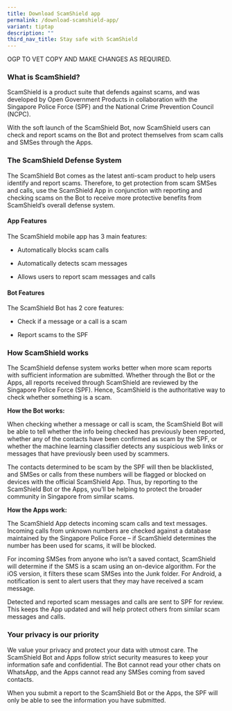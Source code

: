 ```yaml
---
title: Download ScamShield app
permalink: /download-scamshield-app/
variant: tiptap
description: ""
third_nav_title: Stay safe with ScamShield
---
```

<p>OGP TO VET COPY AND MAKE CHANGES AS REQUIRED.</p>
<h3>What is ScamShield?</h3>
<p>ScamShield is a product suite that defends against scams, and was developed
by Open Government Products in collaboration with the Singapore Police
Force (SPF) and the National Crime Prevention Council (NCPC).</p>
<p>With the soft launch of the ScamShield Bot, now ScamShield users can check
and report scams on the Bot and protect themselves from scam calls and
SMSes through the Apps.</p>
<h3>The ScamShield Defense System</h3>
<p>The ScamShield Bot comes as the latest anti-scam product to help users
identify and report scams. Therefore, to get protection from scam SMSes
and calls, use the ScamShield App in conjunction with reporting and checking
scams on the Bot to receive more protective benefits from ScamShield’s
overall defense system.</p>
<h4>App Features</h4>
<p>The ScamShield mobile app has 3 main features:&nbsp;</p>
<ul data-tight="true" class="tight">
<li>
<p>Automatically blocks scam calls</p>
</li>
<li>
<p>Automatically detects scam messages</p>
</li>
<li>
<p>Allows users to report scam messages and calls</p>
</li>
</ul>
<h4>Bot Features</h4>
<p>The ScamShield Bot has 2 core features:&nbsp;</p>
<ul data-tight="true" class="tight">
<li>
<p>Check if a message or a call is a scam</p>
</li>
<li>
<p>Report scams to the SPF</p>
</li>
</ul>
<h3>How ScamShield works</h3>
<p>The ScamShield defense system works better when more scam reports with
sufficient information are submitted. Whether through the Bot or the Apps,
all reports received through ScamShield are reviewed by the Singapore Police
Force (SPF). Hence, ScamShield is the authoritative way to check whether
something is a scam.</p>
<p><strong>How the Bot works:</strong>
</p>
<p>When checking whether a message or call is scam, the ScamShield Bot will
be able to tell whether the info being checked has previously been reported,
whether any of the contacts have been confirmed as scam by the SPF, or
whether the machine learning classifier detects any suspicious web links
or messages that have previously been used by scammers.</p>
<p>The contacts determined to be scam by the SPF will then be blacklisted,
and SMSes or calls from these numbers will be flagged or blocked on devices
with the official ScamShield App. Thus, by reporting to the ScamShield
Bot or the Apps, you’ll be helping to protect the broader community in
Singapore from similar scams.</p>
<p><strong>How the Apps work:</strong>
</p>
<p>The ScamShield App detects incoming scam calls and text messages. Incoming
calls from unknown numbers are checked against a database maintained by
the Singapore Police Force – if ScamShield determines the number has been
used for scams, it will be blocked.</p>
<p>For incoming SMSes from anyone who isn’t a saved contact, ScamShield will
determine if the SMS is a scam using an on-device algorithm. For the iOS
version, it filters these scam SMSes into the Junk folder. For Android,
a notification is sent to alert users that they may have received a scam
message.</p>
<p>Detected and reported scam messages and calls are sent to SPF for review.
This keeps the App updated and will help protect others from similar scam
messages and calls.</p>
<h3>Your privacy is our priority</h3>
<p>We value your privacy and protect your data with utmost care. The ScamShield
Bot and Apps follow strict security measures to keep your information safe
and confidential. The Bot cannot read your other chats on WhatsApp, and
the Apps cannot read any SMSes coming from saved contacts.</p>
<p>When you submit a report to the ScamShield Bot or the Apps, the SPF will
only be able to see the information you have submitted.</p>